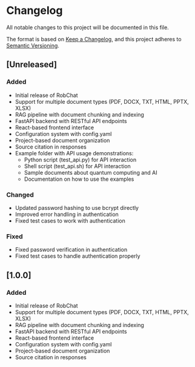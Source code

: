 # Changelog

All notable changes to this project will be documented in this file.

The format is based on [Keep a Changelog](https://keepachangelog.com/en/1.0.0/),
and this project adheres to [Semantic Versioning](https://semver.org/spec/v2.0.0.html).

## [Unreleased]

### Added
- Initial release of RobChat
- Support for multiple document types (PDF, DOCX, TXT, HTML, PPTX, XLSX)
- RAG pipeline with document chunking and indexing
- FastAPI backend with RESTful API endpoints
- React-based frontend interface
- Configuration system with config.yaml
- Project-based document organization
- Source citation in responses
- Example folder with API usage demonstrations:
  - Python script (test_api.py) for API interaction
  - Shell script (test_api.sh) for API interaction
  - Sample documents about quantum computing and AI
  - Documentation on how to use the examples

### Changed
- Updated password hashing to use bcrypt directly
- Improved error handling in authentication
- Fixed test cases to work with authentication

### Fixed
- Fixed password verification in authentication
- Fixed test cases to handle authentication properly

## [1.0.0]

### Added
- Initial release of RobChat
- Support for multiple document types (PDF, DOCX, TXT, HTML, PPTX, XLSX)
- RAG pipeline with document chunking and indexing
- FastAPI backend with RESTful API endpoints
- React-based frontend interface
- Configuration system with config.yaml
- Project-based document organization
- Source citation in responses 